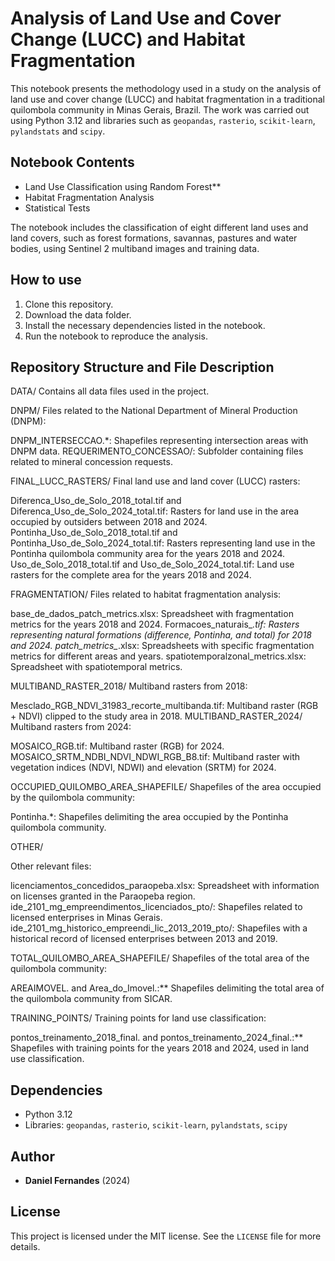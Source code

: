 # Analysis of Land Use and Cover Change (LUCC) and Habitat Fragmentation

This notebook presents the methodology used in a study on the analysis of land use and cover change (LUCC) and habitat fragmentation in a traditional quilombola community in Minas Gerais, Brazil. The work was carried out using Python 3.12 and libraries such as `geopandas`, `rasterio`, `scikit-learn`, `pylandstats` and `scipy`.

## Notebook Contents
- Land Use Classification using Random Forest**
- Habitat Fragmentation Analysis
- Statistical Tests

The notebook includes the classification of eight different land uses and land covers, such as forest formations, savannas, pastures and water bodies, using Sentinel 2 multiband images and training data.

## How to use
1. Clone this repository.
3. Download the data folder.
4. Install the necessary dependencies listed in the notebook.
5. Run the notebook to reproduce the analysis.


## Repository Structure and File Description
DATA/
Contains all data files used in the project.

DNPM/
Files related to the National Department of Mineral Production (DNPM):

DNPM_INTERSECCAO.*: Shapefiles representing intersection areas with DNPM data.
REQUERIMENTO_CONCESSAO/: Subfolder containing files related to mineral concession requests.

FINAL_LUCC_RASTERS/
Final land use and land cover (LUCC) rasters:

Diferenca_Uso_de_Solo_2018_total.tif and Diferenca_Uso_de_Solo_2024_total.tif: Rasters for land use in the area occupied by outsiders between 2018 and 2024.
Pontinha_Uso_de_Solo_2018_total.tif and Pontinha_Uso_de_Solo_2024_total.tif: Rasters representing land use in the Pontinha quilombola community area for the years 2018 and 2024.
Uso_de_Solo_2018_total.tif and Uso_de_Solo_2024_total.tif: Land use rasters for the complete area for the years 2018 and 2024.

FRAGMENTATION/
Files related to habitat fragmentation analysis:

base_de_dados_patch_metrics.xlsx: Spreadsheet with fragmentation metrics for the years 2018 and 2024.
Formacoes_naturais_*.tif: Rasters representing natural formations (difference, Pontinha, and total) for 2018 and 2024.
patch_metrics_*.xlsx: Spreadsheets with specific fragmentation metrics for different areas and years.
spatiotemporalzonal_metrics.xlsx: Spreadsheet with spatiotemporal metrics.

MULTIBAND_RASTER_2018/
Multiband rasters from 2018:

Mesclado_RGB_NDVI_31983_recorte_multibanda.tif: Multiband raster (RGB + NDVI) clipped to the study area in 2018.
MULTIBAND_RASTER_2024/
Multiband rasters from 2024:

MOSAICO_RGB.tif: Multiband raster (RGB) for 2024.
MOSAICO_SRTM_NDBI_NDVI_NDWI_RGB_B8.tif: Multiband raster with vegetation indices (NDVI, NDWI) and elevation (SRTM) for 2024.


OCCUPIED_QUILOMBO_AREA_SHAPEFILE/
Shapefiles of the area occupied by the quilombola community:

Pontinha.*: Shapefiles delimiting the area occupied by the Pontinha quilombola community.

OTHER/

Other relevant files:

licenciamentos_concedidos_paraopeba.xlsx: Spreadsheet with information on licenses granted in the Paraopeba region.
ide_2101_mg_empreendimentos_licenciados_pto/: Shapefiles related to licensed enterprises in Minas Gerais.
ide_2101_mg_historico_empreendi_lic_2013_2019_pto/: Shapefiles with a historical record of licensed enterprises between 2013 and 2019.


TOTAL_QUILOMBO_AREA_SHAPEFILE/
Shapefiles of the total area of the quilombola community:

AREAIMOVEL. and Area_do_Imovel.:** Shapefiles delimiting the total area of the quilombola community from SICAR.

TRAINING_POINTS/
Training points for land use classification:

pontos_treinamento_2018_final. and pontos_treinamento_2024_final.:** Shapefiles with training points for the years 2018 and 2024, used in land use classification.


## Dependencies
- Python 3.12
- Libraries: `geopandas`, `rasterio`, `scikit-learn`, `pylandstats`, `scipy`

## Author
- **Daniel Fernandes** (2024)

## License
This project is licensed under the MIT license. See the `LICENSE` file for more details.
